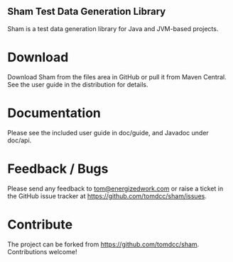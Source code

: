 Sham Test Data Generation Library
---------------------------------
Sham is a test data generation library for Java and JVM-based projects.

Download
========
Download Sham from the files area in GitHub or pull it from Maven
Central. See the user guide in the distribution for details.

Documentation
=============
Please see the included user guide in doc/guide, and Javadoc under
doc/api.

Feedback / Bugs
===============
Please send any feedback to tom@energizedwork.com or raise a ticket
in the GitHub issue tracker at https://github.com/tomdcc/sham/issues.

Contribute
==========
The project can be forked from https://github.com/tomdcc/sham. Contributions
welcome!


